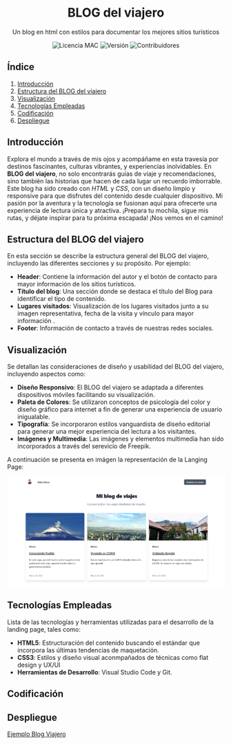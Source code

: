 <h1 align="center">BLOG del viajero</h1>

<p align="center">Un blog en html con estilos para documentar los mejores sitios turísticos</p>

<p align="center">
  <img src="https://img.shields.io/badge/licencia-MAC-green" alt="Licencia MAC">
  <img src="https://img.shields.io/badge/versi%C3%B3n-1.0.0-blue" alt="Versión">
  <img src="https://img.shields.io/badge/contribuidores-2-brightgreen" alt="Contribuidores">
</p>


## Índice
1. [Introducción](#introducción)
2. [Estructura del BLOG del viajero](#estructura-del-BLOG-del-viajero)
3. [Visualización](#visualización)
4. [Tecnologías Empleadas](#tecnologías-empleadas)
5. [Codificación](#codificación)
6. [Despliegue](#despliegue)

## Introducción
Explora el mundo a través de mis ojos y acompáñame en esta travesía por destinos fascinantes, culturas vibrantes, y experiencias inolvidables. En <strong>BLOG del viajero</strong>, no solo encontrarás guías de viaje y recomendaciones, sino también las historias que hacen de cada lugar un recuerdo imborrable.
Este blog ha sido creado con <em>HTML</em> y <em>CSS</em>, con un diseño limpio y responsive para que disfrutes del contenido desde cualquier dispositivo. Mi pasión por la aventura y la tecnología se fusionan aquí para ofrecerte una experiencia de lectura única y atractiva.
¡Prepara tu mochila, sigue mis rutas, y déjate inspirar para tu próxima escapada! ¡Nos vemos en el camino!

## Estructura del BLOG del viajero
En esta sección se describe la estructura general del BLOG del viajero, incluyendo las diferentes secciones y su propósito. Por ejemplo:
- **Header**: Contiene la información del autor y el botón de contacto para mayor información de los sitios turísticos.
- **Título del blog**: Una sección donde se destaca el título del Blog para identificar el tipo de contenido.
- **Lugares visitados**: Visualización de los lugares visitados junto a su imagen representativa, fecha de la visita y vínculo para mayor información .
- **Footer**: Información de contacto a través de nuestras redes sociales.
  
## Visualización
Se detallan las consideraciones de diseño y usabilidad del BLOG del viajero, incluyendo aspectos como:
- **Diseño Responsivo**: El BLOG del viajero se adaptada a diferentes dispositivos móviles facilitando su visualización.
- **Paleta de Colores**: Se utilizaron conceptos de psicología del color y diseño gráfico para internet a fin de generar una experiencia de usuario inigualable.
- **Tipografía**: Se incorporaron estilos vanguardista de diseño editorial para generar una mejor experiencia del lectura a los visitantes.
- **Imágenes y Multimedia**: Las imágenes y elementos multimedia han sido incorporados a través del serevicio de Freepik.

A continuación se presenta en imágen la representación de la Langing Page:

![](https://github.com/monicarias/blog/blob/main/Blog.png?raw=true)

## Tecnologías Empleadas
Lista de las tecnologías y herramientas utilizadas para el desarrollo de la landing page, tales como:
- **HTML5**: Estructuración del contenido buscando el estándar que incorpora las últimas tendencias de maquetación.
- **CSS3**: Estilos y diseño visual aconmpañados de técnicas como flat design y UX/UI
- **Herramientas de Desarrollo**: Visual Studio Code y Git.

## Codificación


## Despliegue

[Ejemplo Blog Viajero](https://ejemplolanding2024.netlify.app)
